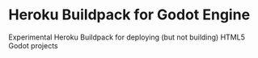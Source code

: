 # Heroku Buildpack for Godot Engine

Experimental Heroku Buildpack for deploying (but not building) HTML5 Godot projects
